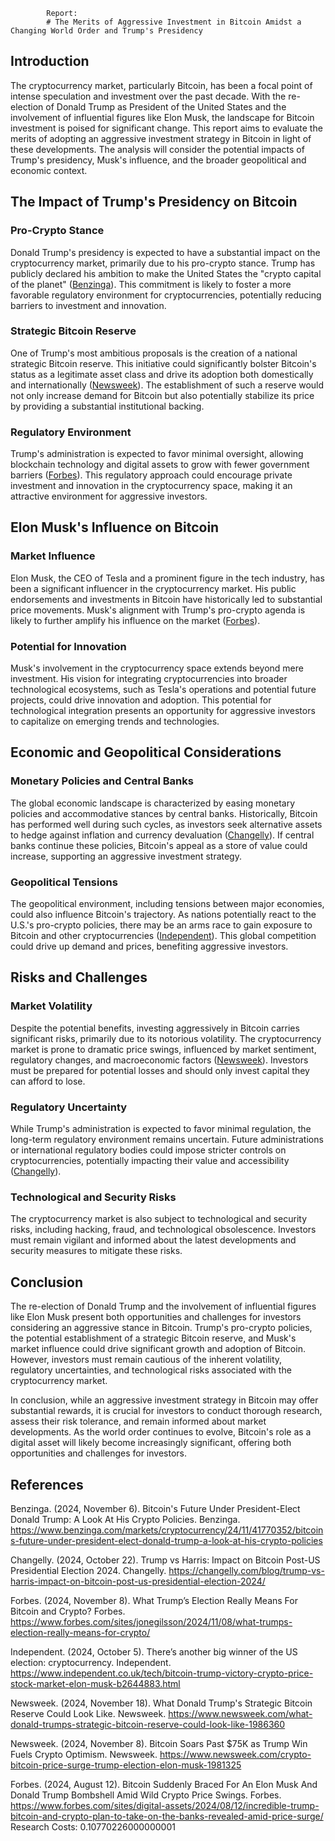 
            Report:
            # The Merits of Aggressive Investment in Bitcoin Amidst a Changing World Order and Trump's Presidency

## Introduction

The cryptocurrency market, particularly Bitcoin, has been a focal point of intense speculation and investment over the past decade. With the re-election of Donald Trump as President of the United States and the involvement of influential figures like Elon Musk, the landscape for Bitcoin investment is poised for significant change. This report aims to evaluate the merits of adopting an aggressive investment strategy in Bitcoin in light of these developments. The analysis will consider the potential impacts of Trump's presidency, Musk's influence, and the broader geopolitical and economic context.

## The Impact of Trump's Presidency on Bitcoin

### Pro-Crypto Stance

Donald Trump's presidency is expected to have a substantial impact on the cryptocurrency market, primarily due to his pro-crypto stance. Trump has publicly declared his ambition to make the United States the "crypto capital of the planet" ([Benzinga](https://www.benzinga.com/markets/cryptocurrency/24/11/41770352/bitcoins-future-under-president-elect-donald-trump-a-look-at-his-crypto-policies)). This commitment is likely to foster a more favorable regulatory environment for cryptocurrencies, potentially reducing barriers to investment and innovation.

### Strategic Bitcoin Reserve

One of Trump's most ambitious proposals is the creation of a national strategic Bitcoin reserve. This initiative could significantly bolster Bitcoin's status as a legitimate asset class and drive its adoption both domestically and internationally ([Newsweek](https://www.newsweek.com/what-donald-trumps-strategic-bitcoin-reserve-could-look-like-1986360)). The establishment of such a reserve would not only increase demand for Bitcoin but also potentially stabilize its price by providing a substantial institutional backing.

### Regulatory Environment

Trump's administration is expected to favor minimal oversight, allowing blockchain technology and digital assets to grow with fewer government barriers ([Forbes](https://www.forbes.com/sites/jonegilsson/2024/11/08/what-trumps-election-really-means-for-crypto/)). This regulatory approach could encourage private investment and innovation in the cryptocurrency space, making it an attractive environment for aggressive investors.

## Elon Musk's Influence on Bitcoin

### Market Influence

Elon Musk, the CEO of Tesla and a prominent figure in the tech industry, has been a significant influencer in the cryptocurrency market. His public endorsements and investments in Bitcoin have historically led to substantial price movements. Musk's alignment with Trump's pro-crypto agenda is likely to further amplify his influence on the market ([Forbes](https://www.forbes.com/sites/digital-assets/2024/08/12/incredible-trump-bitcoin-and-crypto-plan-to-take-on-the-banks-revealed-amid-price-surge/)).

### Potential for Innovation

Musk's involvement in the cryptocurrency space extends beyond mere investment. His vision for integrating cryptocurrencies into broader technological ecosystems, such as Tesla's operations and potential future projects, could drive innovation and adoption. This potential for technological integration presents an opportunity for aggressive investors to capitalize on emerging trends and technologies.

## Economic and Geopolitical Considerations

### Monetary Policies and Central Banks

The global economic landscape is characterized by easing monetary policies and accommodative stances by central banks. Historically, Bitcoin has performed well during such cycles, as investors seek alternative assets to hedge against inflation and currency devaluation ([Changelly](https://changelly.com/blog/trump-vs-harris-impact-on-bitcoin-post-us-presidential-election-2024/)). If central banks continue these policies, Bitcoin's appeal as a store of value could increase, supporting an aggressive investment strategy.

### Geopolitical Tensions

The geopolitical environment, including tensions between major economies, could also influence Bitcoin's trajectory. As nations potentially react to the U.S.'s pro-crypto policies, there may be an arms race to gain exposure to Bitcoin and other cryptocurrencies ([Independent](https://www.independent.co.uk/tech/bitcoin-trump-victory-crypto-price-stock-market-elon-musk-b2644883.html)). This global competition could drive up demand and prices, benefiting aggressive investors.

## Risks and Challenges

### Market Volatility

Despite the potential benefits, investing aggressively in Bitcoin carries significant risks, primarily due to its notorious volatility. The cryptocurrency market is prone to dramatic price swings, influenced by market sentiment, regulatory changes, and macroeconomic factors ([Newsweek](https://www.newsweek.com/crypto-bitcoin-price-surge-trump-election-elon-musk-1981325)). Investors must be prepared for potential losses and should only invest capital they can afford to lose.

### Regulatory Uncertainty

While Trump's administration is expected to favor minimal regulation, the long-term regulatory environment remains uncertain. Future administrations or international regulatory bodies could impose stricter controls on cryptocurrencies, potentially impacting their value and accessibility ([Changelly](https://changelly.com/blog/trump-vs-harris-impact-on-bitcoin-post-us-presidential-election-2024/)).

### Technological and Security Risks

The cryptocurrency market is also subject to technological and security risks, including hacking, fraud, and technological obsolescence. Investors must remain vigilant and informed about the latest developments and security measures to mitigate these risks.

## Conclusion

The re-election of Donald Trump and the involvement of influential figures like Elon Musk present both opportunities and challenges for investors considering an aggressive stance in Bitcoin. Trump's pro-crypto policies, the potential establishment of a strategic Bitcoin reserve, and Musk's market influence could drive significant growth and adoption of Bitcoin. However, investors must remain cautious of the inherent volatility, regulatory uncertainties, and technological risks associated with the cryptocurrency market.

In conclusion, while an aggressive investment strategy in Bitcoin may offer substantial rewards, it is crucial for investors to conduct thorough research, assess their risk tolerance, and remain informed about market developments. As the world order continues to evolve, Bitcoin's role as a digital asset will likely become increasingly significant, offering both opportunities and challenges for investors.

## References

Benzinga. (2024, November 6). Bitcoin's Future Under President-Elect Donald Trump: A Look At His Crypto Policies. Benzinga. https://www.benzinga.com/markets/cryptocurrency/24/11/41770352/bitcoins-future-under-president-elect-donald-trump-a-look-at-his-crypto-policies

Changelly. (2024, October 22). Trump vs Harris: Impact on Bitcoin Post-US Presidential Election 2024. Changelly. https://changelly.com/blog/trump-vs-harris-impact-on-bitcoin-post-us-presidential-election-2024/

Forbes. (2024, November 8). What Trump’s Election Really Means For Bitcoin and Crypto? Forbes. https://www.forbes.com/sites/jonegilsson/2024/11/08/what-trumps-election-really-means-for-crypto/

Independent. (2024, October 5). There’s another big winner of the US election: cryptocurrency. Independent. https://www.independent.co.uk/tech/bitcoin-trump-victory-crypto-price-stock-market-elon-musk-b2644883.html

Newsweek. (2024, November 18). What Donald Trump's Strategic Bitcoin Reserve Could Look Like. Newsweek. https://www.newsweek.com/what-donald-trumps-strategic-bitcoin-reserve-could-look-like-1986360

Newsweek. (2024, November 8). Bitcoin Soars Past $75K as Trump Win Fuels Crypto Optimism. Newsweek. https://www.newsweek.com/crypto-bitcoin-price-surge-trump-election-elon-musk-1981325

Forbes. (2024, August 12). Bitcoin Suddenly Braced For An Elon Musk And Donald Trump Bombshell Amid Wild Crypto Price Swings. Forbes. https://www.forbes.com/sites/digital-assets/2024/08/12/incredible-trump-bitcoin-and-crypto-plan-to-take-on-the-banks-revealed-amid-price-surge/
            Research Costs:
            0.10770226000000001